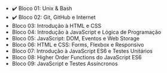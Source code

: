 - :heavy_check_mark: Bloco 01: Unix & Bash
- :heavy_check_mark: Bloco 02: Git, GitHub e Internet
-  Bloco 03: Introdução à HTML e CSS
- <!--:heavy_check_mark:--> Bloco 04: Introdução à JavaScript e Lógica de Programação
- <!--:heavy_check_mark:--> Bloco 05: JavaScript: DOM, Eventos e Web Storage
- <!--:heavy_check_mark:--> Bloco 06: HTML e CSS: Forms, Flexbox e Responsivo
- <!--:heavy_check_mark:--> Bloco 07: Introdução à JavaScript ES6 e Testes Unitários
- <!--:heavy_check_mark:--> Bloco 08: Higher Order Functions do JavaScript ES6 
- <!--:heavy_check_mark:--> Bloco 09: JavaScript e Testes Assíncronos
